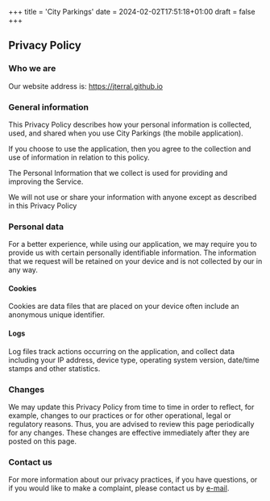 +++
title = 'City Parkings'
date = 2024-02-02T17:51:18+01:00
draft = false
+++

## Privacy Policy

### Who we are

Our website address is: <https://jterral.github.io>

### General information

This Privacy Policy describes how your personal information is collected, used, and shared when you use City Parkings (the mobile application).

If you choose to use the application, then you agree to the collection and use of information in relation to this policy.

The Personal Information that we collect is used for providing and improving the Service.

We will not use or share your information with anyone except as described in this Privacy Policy

### Personal data

For a better experience, while using our application, we may require you to provide us with certain personally identifiable information. The information that we request will be retained on your device and is not collected by our in any way.

#### Cookies

Cookies are data files that are placed on your device often include an anonymous unique identifier.

#### Logs

Log files track actions occurring on the application, and collect data including your IP address, device type, operating system version, date/time stamps and other statistics.

### Changes

We may update this Privacy Policy from time to time in order to reflect, for example, changes to our practices or for other operational, legal or regulatory reasons. Thus, you are advised to review this page periodically for any changes. These changes are effective immediately after they are posted on this page.

### Contact us

For more information about our privacy practices, if you have questions, or if you would like to make a complaint, please contact us by [e-mail](mailto:contact@jootl.xyz).
